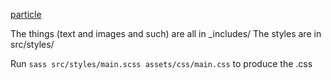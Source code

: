 [particle](https://github.com/nrandecker/particle)

The things (text and images and such) are all in _includes/
The styles are in src/styles/

Run `sass src/styles/main.scss assets/css/main.css` to produce the .css
